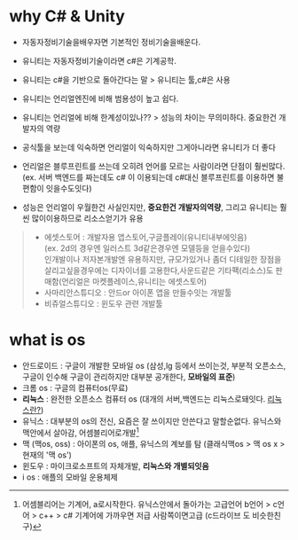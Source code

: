 # why C# & Unity

* 자동자정비기술을배우자면 기본적인 정비기술을배운다.

* 유니티는 자동자정비기술이라면 c#은 기계공학.

* 유니티는 c#을 기반으로 돌아간다는 말 > 유니티는 툴,c#은 사용

* 유니티는 언리얼엔진에 비해 범용성이 높고 쉽다.

* 유니티는 언리얼에 비해 한계성이있나?? > 성능의 차이는 무의미하다. 중요한건 개발자의 역량

* 공식툴을 보는데 익숙하면 언리얼이 익숙하지만 그게아니라면 유니티가 더 좋다

* 언리얼은 블루프린트를 쓰는데 오히려 언어를 모르는 사람이라면 단점이 훨씬많다.  
 (ex. 서버 백엔드를 짜는데도 c# 이 이용되는데 c#대신 블루프린트를 이용하면 불편함이 잇을수도잇다)

* 성능은 언리얼이 우월한건 사실인지만, **중요한건 개발자의역량**, 그리고 유니티는 훨씬 많이이용하므로
     리소스얻기가 유용

> * 에셋스토어 : 개발자용 앱스토어,구글플레이(유니티내부에잇음)  
              (ex. 2d의 경우엔 일러스트 3d같은경우엔 모델등을 얻을수있다)  
              인개발이나 저자본개발엔 유용하지만, 규모가있거나 좀더 디테일한 장점을 살리고싶을경우에는
             디자이너를 고용한다,사운드같은 기타팩(리소스)도 판매함(언리얼은 마켓플레이스,유니티는 에셋스토어)
> * 사마리안스튜디오 : 안드or 아이폰 앱을 만들수잇는 개발툴  
> * 비쥬얼스튜디오 : 윈도우 관련 개발툴


# what is os

* 안드로이드 : 구글이 개발한 모바일 os (삼성,lg 등에서 쓰이는것, 부분적 오픈소스, 구글이 인수해 구글이 관리하지만 대부분 공개한다, **모바일의 표준**)  
* 크롬 os : 구글의 컴퓨터os(무료)  
* **리눅스** : 완전한 오픈소스 컴퓨터 os (대개의 서버,백엔드는 리눅스로돼잇다. [리눅스란?](https://joone.net/))  
* 유닉스 : 대부분의 os의 전신, 요즘은 잘 쓰이지만 안쓴다고 말할순없다. 유닉스와 맥안에서 살아감, 어셈블리어로개발[^1]
* 맥 (맥os, oss) : 아이폰의 os, 애플, 유닉스의 계보를 탐 (클래식맥os > 맥 os x > 현재의 '맥 os')  
* 윈도우 : 마이크로소프트의 자체개발, **리눅스와 개별되잇음**  
* i os : 애플의 모바일 운용체제  

[^1]: 어셈블리어는 기계어, a로시작한다.
유닉스안에서 돌아가는 고급언어 b언어 > c언어 > c++ > c#
기계어에 가까우면 저급 사람쪽이면고급
(c드라이브 도 비슷한친구)
